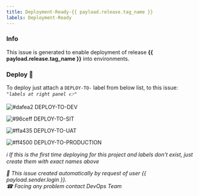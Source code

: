 ```yaml
---
title: Deployment-Ready-{{ payload.release.tag_name }}
labels: Deployment-Ready
---
```


### Info

This issue is generated to enable deployment of release **{{ payload.release.tag_name }}** into environments.

### Deploy 🚀 

To deploy just attach a `DEPLOY-TO-` label from below list, to this issue: &nbsp;&nbsp;&nbsp;&nbsp; *`"labels at right panel 👉"`*

![#dafea2](https://via.placeholder.com/15/dafea2/000000?text=+) DEPLOY-TO-DEV

![#96ceff](https://via.placeholder.com/15/96ceff/000000?text=+) DEPLOY-TO-SIT

![#ffa435](https://via.placeholder.com/15/ffa435/000000?text=+) DEPLOY-TO-UAT

![#ff4500](https://via.placeholder.com/15/ff4500/000000?text=+) DEPLOY-TO-PRODUCTION


*ℹ If this is the first time deploying for this project and labels don't exist, just create them with exact names above*

*🤖 This issue created automatically by request of user {{ payload.sender.login }}.*<br>
*☎ Facing any problem contact DevOps Team* 
